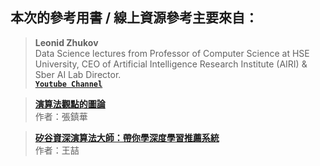 ## 本次的參考用書 / 線上資源參考主要來自：
> **Leonid Zhukov**  
> Data Science lectures from Professor of Computer Science at HSE University, CEO of Artificial Intelligence Research Institute (AIRI) & Sber AI Lab Director.       
> [**`Youtube Channel`**](https://www.youtube.com/c/LeonidZhukov)

> [**演算法觀點的圖論**](https://www.books.com.tw/products/0010769614?sloc=main)  
> 作者：張鎮華

> [**矽谷資深演算法大師：帶你學深度學習推薦系統**](https://www.books.com.tw/products/0010866956)  
> 作者：王喆